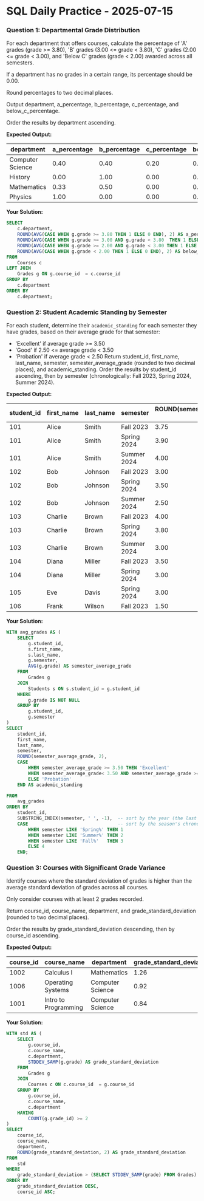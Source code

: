 # SQL Daily Practice - 2025-07-15


### Question 1: Departmental Grade Distribution

For each department that offers courses, calculate the percentage of 'A' grades (grade >= 3.80), 'B' grades (3.00 <= grade < 3.80), 'C' grades (2.00 <= grade < 3.00), and 'Below C' grades (grade < 2.00) awarded across all semesters.

If a department has no grades in a certain range, its percentage should be 0.00.

Round percentages to two decimal places.

Output department, a_percentage, b_percentage, c_percentage, and below_c_percentage.

Order the results by department ascending.

**Expected Output:**

| department       | a_percentage | b_percentage | c_percentage | below_c_percentage |
| ---------------- | ------------ | ------------ | ------------ | ------------------ |
| Computer Science | 0.40         | 0.40         | 0.20         | 0.00               |
| History          | 0.00         | 1.00         | 0.00         | 0.00               |
| Mathematics      | 0.33         | 0.50         | 0.00         | 0.17               |
| Physics          | 1.00         | 0.00         | 0.00         | 0.00               |

**Your Solution:**

```sql
SELECT
	c.department,
	ROUND(AVG(CASE WHEN g.grade >= 3.80 THEN 1 ELSE 0 END), 2) AS a_percentage,
	ROUND(AVG(CASE WHEN g.grade >= 3.00 AND g.grade < 3.80  THEN 1 ELSE 0 END), 2) AS b_percentage,
	ROUND(AVG(CASE WHEN g.grade >= 2.00 AND g.grade < 3.00 THEN 1 ELSE 0 END), 2) AS c_percentage,
	ROUND(AVG(CASE WHEN g.grade < 2.00 THEN 1 ELSE 0 END), 2) AS below_c_percentage
FROM
	Courses c
LEFT JOIN
	Grades g ON g.course_id  = c.course_id
GROUP BY
	c.department
ORDER BY
	c.department;
```

### Question 2: Student Academic Standing by Semester

For each student, determine their `academic_standing` for each semester they have grades, based on their average grade for that semester:

* 'Excellent' if average grade >= 3.50
* 'Good' if 2.50 <= average grade < 3.50
* 'Probation' if average grade < 2.50
  Return student_id, first_name, last_name, semester, semester_average_grade (rounded to two decimal places), and academic_standing.
  Order the results by student_id ascending, then by semester (chronologically: Fall 2023, Spring 2024, Summer 2024).

**Expected Output:**

| student_id | first_name | last_name | semester    | ROUND(semester_average_grade, 2) | academic_standing |
| ---------- | ---------- | --------- | ----------- | -------------------------------- | ----------------- |
| 101        | Alice      | Smith     | Fall 2023   | 3.75                             | Excellent         |
| 101        | Alice      | Smith     | Spring 2024 | 3.90                             | Excellent         |
| 101        | Alice      | Smith     | Summer 2024 | 4.00                             | Excellent         |
| 102        | Bob        | Johnson   | Fall 2023   | 3.00                             | Good              |
| 102        | Bob        | Johnson   | Spring 2024 | 3.50                             | Excellent         |
| 102        | Bob        | Johnson   | Summer 2024 | 2.50                             | Good              |
| 103        | Charlie    | Brown     | Fall 2023   | 4.00                             | Excellent         |
| 103        | Charlie    | Brown     | Spring 2024 | 3.80                             | Excellent         |
| 103        | Charlie    | Brown     | Summer 2024 | 3.00                             | Good              |
| 104        | Diana      | Miller    | Fall 2023   | 3.50                             | Excellent         |
| 104        | Diana      | Miller    | Spring 2024 | 3.00                             | Good              |
| 105        | Eve        | Davis     | Spring 2024 | 3.00                             | Good              |
| 106        | Frank      | Wilson    | Fall 2023   | 1.50                             | Probation         |

**Your Solution:**

```sql
WITH avg_grades AS (
	SELECT
		g.student_id,
		s.first_name,
		s.last_name,
		g.semester,
		AVG(g.grade) AS semester_average_grade
	FROM
		Grades g
	JOIN
		Students s ON s.student_id = g.student_id
	WHERE
		g.grade IS NOT NULL
	GROUP BY
		g.student_id,
		g.semester
)
SELECT
	student_id,
	first_name,
	last_name,
	semester,
	ROUND(semester_average_grade, 2),
	CASE
		WHEN semester_average_grade >= 3.50 THEN 'Excellent'
		WHEN semester_average_grade< 3.50 AND semester_average_grade >= 2.50 THEN 'Good'
		ELSE 'Probation'
	END AS academic_standing

FROM
	avg_grades
ORDER BY
    student_id,
    SUBSTRING_INDEX(semester, ' ', -1),  -- sort by the year (the last part of the 'semester' string)
    CASE								 -- sort by the season's chronological order
        WHEN semester LIKE 'Spring%' THEN 1
        WHEN semester LIKE 'Summer%' THEN 2
        WHEN semester LIKE 'Fall%'   THEN 3
        ELSE 4
    END;
```

### Question 3: Courses with Significant Grade Variance

Identify courses where the standard deviation of grades is higher than the average standard deviation of grades across all courses.

Only consider courses with at least 2 grades recorded.

Return course_id, course_name, department, and grade_standard_deviation (rounded to two decimal places).

Order the results by grade_standard_deviation descending, then by course_id ascending.

**Expected Output:**

| course_id | course_name          | department       | grade_standard_deviation |
| --------- | -------------------- | ---------------- | ------------------------ |
| 1002      | Calculus I           | Mathematics      | 1.26                     |
| 1006      | Operating Systems    | Computer Science | 0.92                     |
| 1001      | Intro to Programming | Computer Science | 0.84                     |

**Your Solution:**

```sql
WITH std AS (
	SELECT
		g.course_id,
		c.course_name,
		c.department,
		STDDEV_SAMP(g.grade) AS grade_standard_deviation
	FROM
		Grades g
	JOIN
		Courses c ON c.course_id  = g.course_id
	GROUP BY
		g.course_id,
		c.course_name,
		c.department
	HAVING
		COUNT(g.grade_id) >= 2
)
SELECT
	course_id,
	course_name,
	department,
	ROUND(grade_standard_deviation, 2) AS grade_standard_deviation
FROM
	std
WHERE
	grade_standard_deviation > (SELECT STDDEV_SAMP(grade) FROM Grades)
ORDER BY
	grade_standard_deviation DESC,
	course_id ASC;

```
